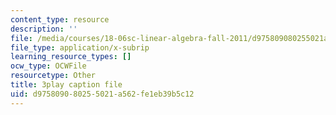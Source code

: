 ```yaml
---
content_type: resource
description: ''
file: /media/courses/18-06sc-linear-algebra-fall-2011/d975809080255021a562fe1eb39b5c12_h0m2tsmSPTI.vtt
file_type: application/x-subrip
learning_resource_types: []
ocw_type: OCWFile
resourcetype: Other
title: 3play caption file
uid: d9758090-8025-5021-a562-fe1eb39b5c12
---
```

